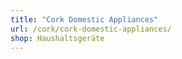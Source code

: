 ```yaml
---
title: "Cork Domestic Appliances"
url: /cork/cork-domestic-appliances/
shop: Haushaltsgeräte
---
```

